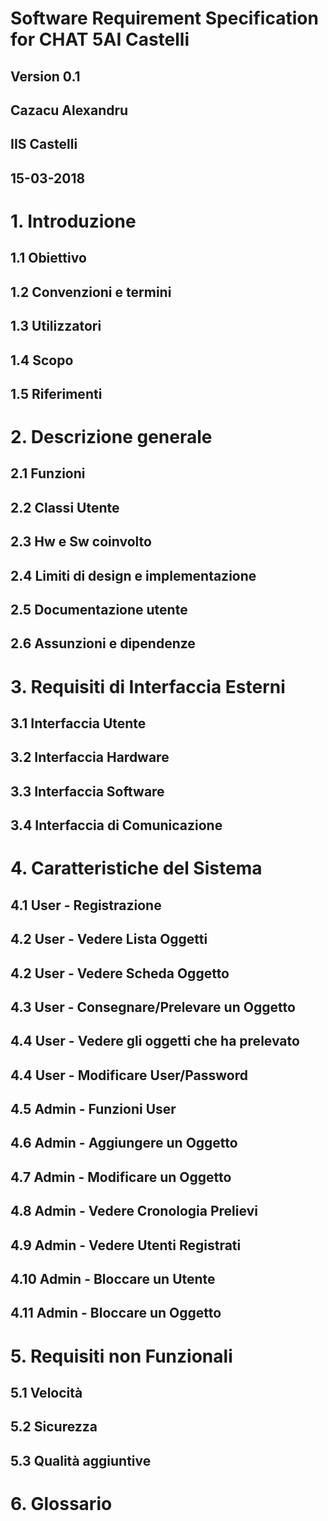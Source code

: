 # Software Requirement Specification for CHAT 5AI Castelli

## Version 0.1
## Cazacu Alexandru
## IIS Castelli
## 15-03-2018

# 1. Introduzione 
## 1.1 Obiettivo
## 1.2 Convenzioni e termini
## 1.3 Utilizzatori
## 1.4 Scopo
## 1.5 Riferimenti
# 2. Descrizione generale
## 2.1 Funzioni
## 2.2 Classi Utente
## 2.3 Hw e Sw coinvolto
## 2.4 Limiti di design e implementazione
## 2.5 Documentazione utente
## 2.6 Assunzioni e dipendenze
# 3. Requisiti di Interfaccia Esterni
## 3.1 Interfaccia Utente
## 3.2 Interfaccia Hardware
## 3.3 Interfaccia Software
## 3.4 Interfaccia di Comunicazione
# 4. Caratteristiche del Sistema
## 4.1 User - Registrazione
## 4.2 User - Vedere Lista Oggetti
## 4.2 User - Vedere Scheda Oggetto
## 4.3 User - Consegnare/Prelevare un Oggetto
## 4.4 User - Vedere gli oggetti che ha prelevato
## 4.4 User - Modificare User/Password
## 4.5 Admin - Funzioni User
## 4.6 Admin - Aggiungere un Oggetto
## 4.7 Admin - Modificare un Oggetto
## 4.8 Admin - Vedere Cronologia Prelievi
## 4.9 Admin - Vedere Utenti Registrati
## 4.10 Admin - Bloccare un Utente
## 4.11 Admin - Bloccare un Oggetto
# 5. Requisiti non Funzionali
## 5.1 Velocità
## 5.2 Sicurezza
## 5.3 Qualità aggiuntive
# 6. Glossario
